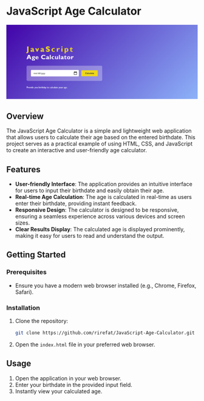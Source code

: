 # JavaScript Age Calculator

![JavaScript Age Calculator](https://github.com/rirefat/JavaScript-Age-Calculator/blob/main/img/age-calculator.png)

## Overview

The JavaScript Age Calculator is a simple and lightweight web application that allows users to calculate their age based on the entered birthdate. This project serves as a practical example of using HTML, CSS, and JavaScript to create an interactive and user-friendly age calculator.

## Features

- **User-friendly Interface**: The application provides an intuitive interface for users to input their birthdate and easily obtain their age.
- **Real-time Age Calculation**: The age is calculated in real-time as users enter their birthdate, providing instant feedback.
- **Responsive Design**: The calculator is designed to be responsive, ensuring a seamless experience across various devices and screen sizes.
- **Clear Results Display**: The calculated age is displayed prominently, making it easy for users to read and understand the output.

## Getting Started

### Prerequisites

- Ensure you have a modern web browser installed (e.g., Chrome, Firefox, Safari).

### Installation

1. Clone the repository:

   ```bash
   git clone https://github.com/rirefat/JavaScript-Age-Calculator.git
2. Open the `index.html` file in your preferred web browser.

## Usage
1. Open the application in your web browser.
2. Enter your birthdate in the provided input field.
3. Instantly view your calculated age.